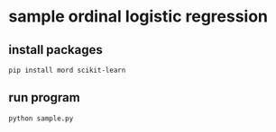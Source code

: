 # sample ordinal logistic regression

## install packages

```shell
pip install mord scikit-learn
```

## run program

```shell
python sample.py
```
